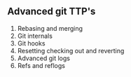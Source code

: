 ## Advanced git TTP's 

1. Rebasing and merging
2. Git internals
3. Git hooks
4. Resetting checking out and reverting
5. Advanced git logs
6. Refs and reflogs